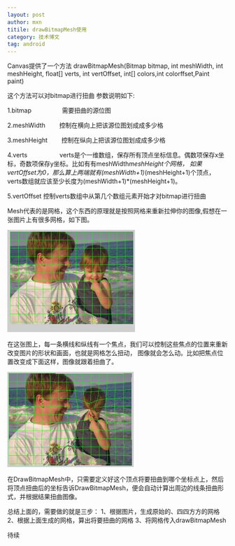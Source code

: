 ```yaml
---
layout: post
author: mxn
titile: drawBitmapMesh使用
category: 技术博文
tag: android
---
```


Canvas提供了一个方法
drawBitmapMesh(Bitmap bitmap, int meshWidth, int meshHeight, float[] verts, int vertOffset, int[] colors,int colorffset,Paint paint)

这个方法可以对bitmap进行扭曲
参数说明如下:

1.bitmap　　　　　需要扭曲的源位图

2.meshWidth 　　控制在横向上把该源位图划成成多少格

3.meshHeight 　　控制在纵向上把该源位图划成成多少格

4.verts 　　　　　verts是个一维数组，保存所有顶点坐标信息。偶数项保存x坐标，奇数项保存y坐标。比如有有meshWidth*meshHeight个网格，
如果vertOffset为0，那么算上两端就有(meshWidth+1)*(meshHeight+1)个顶点，verts数组就应该至少长度为(meshWidth+1)*(meshHeight+1)。

5.vertOffset         控制verts数组中从第几个数组元素开始才对bitmap进行扭曲

Mesh代表的是网格，这个东西的原理就是按照网格来重新拉伸你的图像,假想在一张图片上有很多网格，如下图。

![](https://raw.githubusercontent.com/mxn21/mxn21.github.io/master/public/img/img121.jpg)

在这张图上，每一条横线和纵线有一个焦点，我们可以控制这些焦点的位置来重新改变图片的形状和画面，也就是网格怎么扭动，
图像就会怎么动。比如把焦点位置改变成下面这样，图像就跟着扭曲了。

![](https://raw.githubusercontent.com/mxn21/mxn21.github.io/master/public/img/img122.jpg)

在DrawBitmapMesh中，只需要定义好这个顶点将要扭曲到哪个坐标点上，然后将顶点扭曲后的坐标告诉DrawBitmapMesh，便会自动计算出周边的线条扭曲形式，并根据结果扭曲图像。

总结上面的，需要做的就是三步：
1、根据图片，生成原始的、四四方方的网格
2、根据上面生成的网格，算出将要扭曲的网格
3、将网格传入drawBitmapMesh


待续

